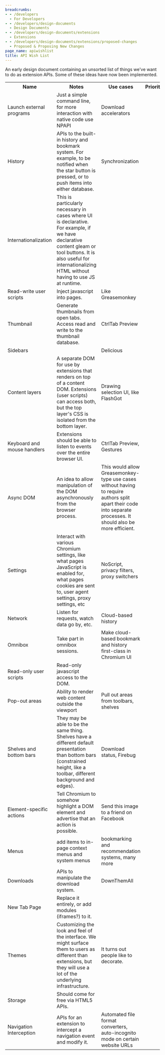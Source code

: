 ```yaml
---
breadcrumbs:
- - /developers
  - For Developers
- - /developers/design-documents
  - Design Documents
- - /developers/design-documents/extensions
  - Extensions
- - /developers/design-documents/extensions/proposed-changes
  - Proposed & Proposing New Changes
page_name: apiwishlist
title: API Wish List
---
```


An early design document containing an unsorted list of things we've want to do
as extension APIs. Some of these ideas have now been implemented.

<table>
  <tr>
    <th>Name</th>
    <th>Notes</th>
    <th>Use cases</th>
    <th>Priority</th>
  </tr>
  <tr>
    <td>Launch external programs</td>
    <td>Just a simple command line, for more interaction with native code use NPAPI</td>
    <td>Download accelerators</td>
    <td></td>
  </tr>
  <tr>
    <td>History</td>
    <td>APIs to the built-in history and bookmark system. For example, to be notified when the star button is pressed, or to push items into either database.</td>
    <td>Synchronization</td>
    <td></td>
  </tr>
  <tr>
    <td>Internationalization</td>
    <td>This is particularly necessary in cases where UI is declarative. For example, if we have declarative content gleam or tool buttons. It is also useful for internationalizing HTML without having to use JS at runtime.</td>
    <td></td>
    <td></td>
  </tr>
  <tr>
    <td>Read-write user scripts</td>
    <td>Inject javascript into pages.</td>
    <td>Like Greasemonkey</td>
    <td></td>
  </tr>
  <tr>
    <td>Thumbnail</td>
    <td>Generate thumbnails from open tabs.  Access read and write to the thumbnail database.</td>
    <td>CtrlTab Preview</td>
    <td></td>
  </tr>
  <tr>
    <td>Sidebars</td>
    <td></td>
    <td>Delicious</td>
    <td></td>
  </tr>
  <tr>
    <td>Content layers</td>
    <td>A separate DOM for use by extensions that renders on top of a content DOM. Extensions (user scripts) can access both, but the top layer's CSS is isolated from the bottom layer.</td>
    <td>Drawing selection UI, like FlashGot</td>
    <td></td>
  </tr>
  <tr>
    <td>Keyboard and mouse handlers</td>
    <td>Extensions should be able to listen to events over the entire browser UI.</td>
    <td>CtrlTab Preview, Gestures</td>
    <td></td>
  </tr>
  <tr>
    <td>Async DOM</td>
    <td>An idea to allow manipulation of the DOM asynchronously from the browser process.</td>
    <td>This would allow Greasemonkey-type use cases without having to require authors split apart their code into separate processes. It should also be more efficient.</td>
    <td></td>
  </tr>
  <tr>
    <td>Settings</td>
    <td>Interact with various Chromium settings, like what pages JavaScript is enabled for, what pages cookies are sent to, user agent settings, proxy settings, etc</td>
    <td>NoScript, privacy filters, proxy switchers</td>
    <td></td>
  </tr>
  <tr>
    <td>Network</td>
    <td>Listen for requests, watch data go by, etc.</td>
    <td>Cloud-based history</td>
    <td></td>
  </tr>
  <tr>
    <td>Omnibox</td>
    <td>Take part in omnibox sessions.</td>
    <td>Make cloud-based bookmark and history first-class in Chromium UI</td>
    <td></td>
  </tr>
  <tr>
    <td>Read-only user scripts</td>
    <td>Read-only javascript access to the DOM.</td>
    <td></td>
    <td></td>
  </tr>
  <tr>
    <td>Pop-out areas</td>
    <td>Ability to render web content outside the viewport</td>
    <td>Pull out areas from toolbars, shelves</td>
    <td></td>
  </tr>
  <tr>
    <td>Shelves and bottom bars</td>
    <td>They may be able to be the same thing. Shelves have a different default presentation than bottom bars (constrained height, like a toolbar, different background and edges).</td>
    <td>Download status, Firebug</td>
    <td></td>
  </tr>
  <tr>
    <td>Element-specific actions</td>
    <td>Tell Chromium to somehow highlight a DOM element and advertise that an action is possible.</td>
    <td>Send this image to a friend on Facebook</td>
    <td></td>
  </tr>
  <tr>
    <td>Menus</td>
    <td>add items to in-page context menus and system menus</td>
    <td>bookmarking and recommendation systems, many more</td>
    <td></td>
  </tr>
  <tr>
    <td>Downloads</td>
    <td>APIs to manipulate the download system.</td>
    <td>DownThemAll</td>
    <td></td>
  </tr>
  <tr>
    <td>New Tab Page</td>
    <td>Replace it entirely, or add modules (iframes?) to it.</td>
    <td></td>
    <td></td>
  </tr>
  <tr>
    <td>Themes</td>
    <td>Customizing the look and feel of the interface. We might surface them to users as different than extensions, but they will use a lot of the underlying infrastructure.</td>
    <td>It turns out people like to decorate.</td>
    <td></td>
  </tr>
  <tr>
    <td>Storage</td>
    <td>Should come for free via HTML5 APIs.</td>
    <td></td>
    <td></td>
  </tr>
  <tr>
    <td>Navigation Interception</td>
    <td>APIs for an extension to intercept a navigation event and modify it.</td>
    <td>Automated file format converters, auto-incognito mode on certain website URLs</td>
    <td></td>
  </tr>
</table>
